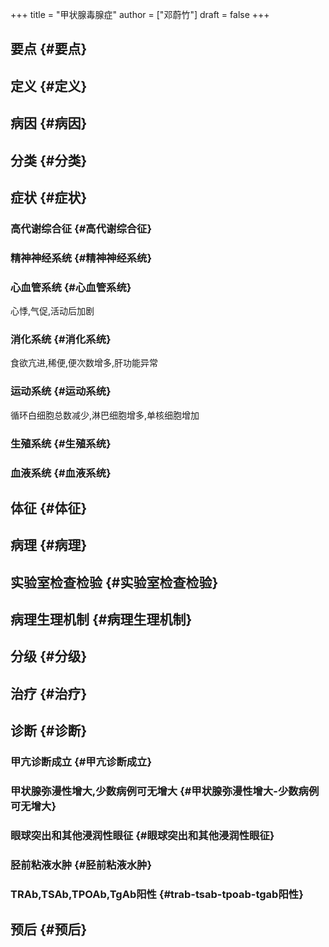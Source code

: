 +++
title = "甲状腺毒腺症"
author = ["邓蔚竹"]
draft = false
+++

## 要点 {#要点}


## 定义 {#定义}


## 病因 {#病因}


## 分类 {#分类}


## 症状 {#症状}


### 高代谢综合征 {#高代谢综合征}


### 精神神经系统 {#精神神经系统}


### 心血管系统 {#心血管系统}

心悸,气促,活动后加剧


### 消化系统 {#消化系统}

食欲亢进,稀便,便次数增多,肝功能异常


### 运动系统 {#运动系统}

循环白细胞总数减少,淋巴细胞增多,单核细胞增加


### 生殖系统 {#生殖系统}


### 血液系统 {#血液系统}


## 体征 {#体征}


## 病理 {#病理}


## 实验室检查检验 {#实验室检查检验}


## 病理生理机制 {#病理生理机制}


## 分级 {#分级}


## 治疗 {#治疗}


## 诊断 {#诊断}


### 甲亢诊断成立 {#甲亢诊断成立}


### 甲状腺弥漫性增大,少数病例可无增大 {#甲状腺弥漫性增大-少数病例可无增大}


### 眼球突出和其他浸润性眼征 {#眼球突出和其他浸润性眼征}


### 胫前粘液水肿 {#胫前粘液水肿}


### TRAb,TSAb,TPOAb,TgAb阳性 {#trab-tsab-tpoab-tgab阳性}


## 预后 {#预后}